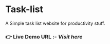 # Task-list
A Simple task list website for productivity stuff.
### **👉 Live Demo URL :-** ***Visit here*** </a>

